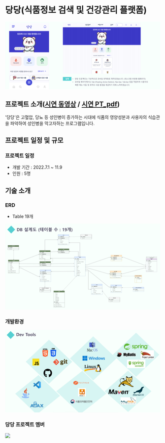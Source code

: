 # 당당(식품정보 검색 및 건강관리 플랫폼)
<img src = "https://github.com/carpediem3651/DangdangProject/blob/main/prjImage/%EB%8B%B9%EB%8B%B9%EB%A9%94%EC%9D%B8%ED%8E%98%EC%9D%B4%EC%A7%80.png">

## 프로젝트 소개([시연 동영상](https://www.youtube.com/watch?v=TSOvF4NcVZM&t=952s&ab_channel=%EB%89%B4%EB%A0%89%EC%B2%98) / [시연 PT_pdf](https://github.com/carpediem3651/DangdangProject/blob/main/prjImage/%EB%8B%B9%EB%8B%B9.pdf)) 

'당당'은 고혈압, 당뇨 등 성인병이 증가하는 시대에 식품의 영양성분과 사용자의 식습관을 파악하여 성인병을 막고자하는 프로그램입니다.

## 프로젝트 일정 및 규모
### 프로젝트 일정
* 개발 기간 : 2022.7.1 ~ 11.9
* 인원 : 5명


## 기술 소개
### ERD
* Table 19개
<img src="https://github.com/carpediem3651/DangdangProject/blob/main/prjImage/당당DB.jpg">

### 개발환경
<img src="https://github.com/carpediem3651/DangdangProject/blob/main/prjImage/%EA%B0%9C%EB%B0%9C%ED%99%98%EA%B2%BD.png">

### 당당 프로젝트 멤버
<img src="https://github.com/carpediem3651/DangdangProject/blob/main/prjImage/%EB%A9%A4%EB%B2%84.png">




